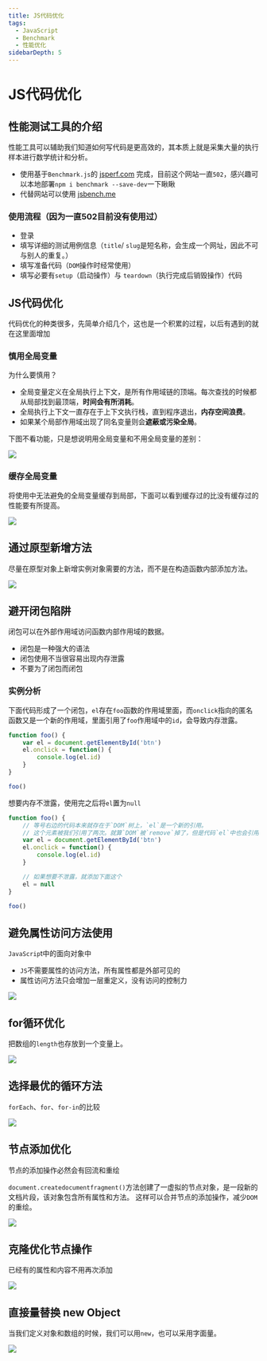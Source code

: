 ```yaml
---
title: JS代码优化
tags:
  - JavaScript
  - Benchmark
  - 性能优化
sidebarDepth: 5
---
```

# JS代码优化
## 性能测试工具的介绍

性能工具可以辅助我们知道如何写代码是更高效的，其本质上就是采集大量的执行样本进行数学统计和分析。
- 使用基于`Benchmark.js`的 [jsperf.com](https://jsperf.com/) 完成，目前这个网站一直`502`，感兴趣可以本地部署`npm i benchmark --save-dev`一下瞅瞅
- 代替网站可以使用 [jsbench.me](https://jsbench.me/)

### 使用流程（因为一直502目前没有使用过）
- 登录
- 填写详细的测试用例信息（`title`/ `slug`是短名称，会生成一个网址，因此不可与别人的重复。）
- 填写准备代码（`DOM`操作时经常使用）
- 填写必要有`setup`（启动操作）与 `teardown`（执行完成后销毁操作）代码

## JS代码优化
代码优化的种类很多，先简单介绍几个，这也是一个积累的过程，以后有遇到的就在这里面增加
### 慎用全局变量

为什么要慎用？

- 全局变量定义在全局执行上下文，是所有作用域链的顶端。每次查找的时候都从局部找到最顶端，**时间会有所消耗**。
- 全局执行上下文一直存在于上下文执行栈，直到程序退出，**内存空间浪费**。
- 如果某个局部作用域出现了同名变量则会**遮蔽或污染全局**。

下图不看功能，只是想说明用全局变量和不用全局变量的差别：

![](/assets/images/advance/js0.png)

### 缓存全局变量
将使用中无法避免的全局变量缓存到局部，下面可以看到缓存过的比没有缓存过的性能要有所提高。

![](/assets/images/advance/js1.png)

## 通过原型新增方法
尽量在原型对象上新增实例对象需要的方法，而不是在构造函数内部添加方法。

![](/assets/images/advance/js2.png)

## 避开闭包陷阱
闭包可以在外部作用域访问函数内部作用域的数据。

- 闭包是一种强大的语法
- 闭包使用不当很容易出现内存泄露
- 不要为了闭包而闭包

### 实例分析
下面代码形成了一个闭包，`el`存在`foo`函数的作用域里面，而`onclick`指向的匿名函数又是一个新的作用域，里面引用了`foo`作用域中的`id`，会导致内存泄露。
```js
function foo() {
    var el = document.getElementById('btn')
    el.onclick = function() {
        console.log(el.id)
    }
}

foo()
```
想要内存不泄露，使用完之后将`el`置为`null`

```js
function foo() {
	// 等号右边的代码本来就存在于`DOM`树上，`el`是一个新的引用。
    // 这个元素被我们引用了两次。就算`DOM`被`remove`掉了，但是代码`el`中也会引用，只能在下面把代码进行手动清除。
    var el = document.getElementById('btn')
    el.onclick = function() {
        console.log(el.id)
    }

    // 如果想要不泄露，就添加下面这个
    el = null
}

foo()
```

## 避免属性访问方法使用
`JavaScrip`t中的面向对象中
- `JS`不需要属性的访问方法，所有属性都是外部可见的
- 属性访问方法只会增加一层重定义，没有访问的控制力

![](/assets/images/advance/js3.png)

## for循环优化
把数组的`length`也存放到一个变量上。

![](/assets/images/advance/js4.png)

## 选择最优的循环方法
`forEach`、`for`、`for-in`的比较

![](/assets/images/advance/js5.png)

## 节点添加优化
节点的添加操作必然会有回流和重绘

`document.createdocumentfragment()`方法创建了一虚拟的节点对象，是一段新的文档片段，该对象包含所有属性和方法。
这样可以合并节点的添加操作，减少`DOM`的重绘。

![](/assets/images/advance/js6.png)

## 克隆优化节点操作
已经有的属性和内容不用再次添加

![](/assets/images/advance/js7.png)

## 直接量替换 new Object

当我们定义对象和数组的时候，我们可以用`new`，也可以采用字面量。

![](/assets/images/advance/js8.png)


